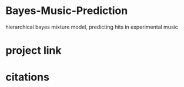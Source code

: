 # Bayes-Music-Prediction
hierarchical bayes mixture model, predicting hits in experimental music

# project link

# citations
